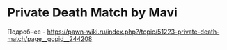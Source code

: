 # Private Death Match by Mavi

Подробнее - https://pawn-wiki.ru/index.php?/topic/51223-private-death-match/page__gopid__244208
